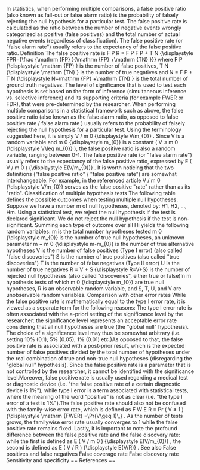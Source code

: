 In statistics, when performing multiple comparisons, a false positive
ratio (also known as fall-out or false alarm ratio) is the probability
of falsely rejecting the null hypothesis for a particular test. The
false positive rate is calculated as the ratio between the number of
negative events wrongly categorized as positive (false positives) and
the total number of actual negative events (regardless of
classification). The false positive rate (or \"false alarm rate\")
usually refers to the expectancy of the false positive ratio. Definition
The false positive rate is F P R = F P F P + T N {\\displaystyle
FPR={\\frac {\\mathrm {FP} }{\\mathrm {FP} +\\mathrm {TN} }}} where F P
{\\displaystyle \\mathrm {FP} } is the number of false positives, T N
{\\displaystyle \\mathrm {TN} } is the number of true negatives and N =
F P + T N {\\displaystyle N=\\mathrm {FP} +\\mathrm {TN} } is the total
number of ground truth negatives. The level of significance that is used
to test each hypothesis is set based on the form of inference
(simultaneous inference vs. selective inference) and its supporting
criteria (for example FWER or FDR), that were pre-determined by the
researcher. When performing multiple comparisons in a statistical
framework such as above, the false positive ratio (also known as the
false alarm ratio, as opposed to false positive rate / false alarm rate
) usually refers to the probability of falsely rejecting the null
hypothesis for a particular test. Using the terminology suggested here,
it is simply V / m 0 {\\displaystyle V/m\_{0}} . Since V is a random
variable and m 0 {\\displaystyle m\_{0}} is a constant ( V ≤ m 0
{\\displaystyle V\\leq m\_{0}} ), the false positive ratio is also a
random variable, ranging between 0-1. The false positive rate (or
\"false alarm rate\") usually refers to the expectancy of the false
positive ratio, expressed by E ( V / m 0 ) {\\displaystyle E(V/m\_{0})}
. It is worth noticing that the two definitions (\"false positive
ratio\" / \"false positive rate\") are somewhat interchangeable. For
example, in the referenced article V / m 0 {\\displaystyle V/m\_{0}}
serves as the false positive \"rate\" rather than as its \"ratio\".
Classification of multiple hypothesis tests The following table defines
the possible outcomes when testing multiple null hypotheses. Suppose we
have a number m of null hypotheses, denoted by: H1, H2, \..., Hm. Using
a statistical test, we reject the null hypothesis if the test is
declared significant. We do not reject the null hypothesis if the test
is non-significant. Summing each type of outcome over all Hi yields the
following random variables: m is the total number hypotheses tested m 0
{\\displaystyle m\_{0}} is the number of true null hypotheses, an
unknown parameter m − m 0 {\\displaystyle m-m\_{0}} is the number of
true alternative hypotheses V is the number of false positives (Type I
error) (also called \"false discoveries\") S is the number of true
positives (also called \"true discoveries\") T is the number of false
negatives (Type II error) U is the number of true negatives R = V + S
{\\displaystyle R=V+S} is the number of rejected null hypotheses (also
called \"discoveries\", either true or false)In m hypothesis tests of
which m 0 {\\displaystyle m\_{0}} are true null hypotheses, R is an
observable random variable, and S, T, U, and V are unobservable random
variables. Comparison with other error rates While the false positive
rate is mathematically equal to the type I error rate, it is viewed as a
separate term for the following reasons: The type I error rate is often
associated with the a-priori setting of the significance level by the
researcher: the significance level represents an acceptable error rate
considering that all null hypotheses are true (the \"global null\"
hypothesis). The choice of a significance level may thus be somewhat
arbitrary (i.e. setting 10% (0.1), 5% (0.05), 1% (0.01) etc.)As opposed
to that, the false positive rate is associated with a post-prior result,
which is the expected number of false positives divided by the total
number of hypotheses under the real combination of true and non-true
null hypotheses (disregarding the \"global null\" hypothesis). Since the
false positive rate is a parameter that is not controlled by the
researcher, it cannot be identified with the significance
level.Moreover, false positive rate is usually used regarding a medical
test or diagnostic device (i.e. \"the false positive rate of a certain
diagnostic device is 1%\"), while type I error is a term associated with
statistical tests, where the meaning of the word \"positive\" is not as
clear (i.e. \"the type I error of a test is 1%\").The false positive
rate should also not be confused with the family-wise error rate, which
is defined as F W E R = Pr ( V ≥ 1 ) {\\displaystyle \\mathrm {FWER}
=\\Pr(V\\geq 1)\\,} . As the number of tests grows, the familywise error
rate usually converges to 1 while the false positive rate remains fixed.
Lastly, it is important to note the profound difference between the
false positive rate and the false discovery rate: while the first is
defined as E ( V / m 0 ) {\\displaystyle E(V/m\_{0})} , the second is
defined as E ( V / R ) {\\displaystyle E(V/R)} . See also False
positives and false negatives False coverage rate False discovery rate
Sensitivity and specificity == References ==
